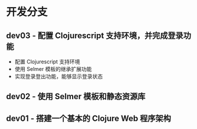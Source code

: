 # 开发分支



## dev03 - 配置 Clojurescript 支持环境，并完成登录功能

- 配置 Clojurescript 支持环境
- 使用 Selmer 模板的继承扩展功能
- 实现登录登出功能，能够显示登录状态

## dev02 - 使用 Selmer 模板和静态资源库

## dev01 - 搭建一个基本的 Clojure Web 程序架构



